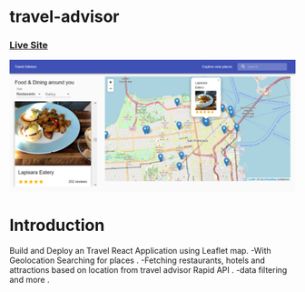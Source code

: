 # travel-advisor
### [Live Site](https://reactjs-travel-advisor.netlify.app/)
![](public/images/preview.png)

# Introduction
Build and Deploy an Travel React Application using Leaflet map.
-With Geolocation Searching for places .
-Fetching restaurants, hotels and attractions based on location from travel advisor Rapid API .
-data filtering and more .

